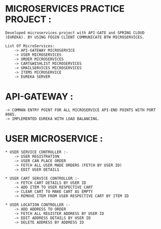# MICROSERVICES PRACTICE PROJECT :
    Developed microservices project with API-GATE and SPRING CLOUD (EUREKA). BY USING FEGIN CLIENT COMMUNICATE BTW MICROSERVICES.

    List Of MicroServices:
        -> API-GATEWAY MICROSERVICE
        -> USER MICROSERVICES
        -> ORDER MICROSERVICES
        -> CART&WISHLIST MICROSERVICES
        -> GMAILSERVICES MICROSERVICES
        -> ITEMS MICROSERVICE
        -> EUREKA SERVER 

# API-GATEWAY :
    -> COMMAN ENTRY POINT FOR ALL MICROSERVICE API-END POINTS WITH PORT 8085.
    -> IMPLEMENTED EUREKA WITH LOAD BALANCING.


# USER MICROSERVICE :
    * USER SERVICE CONTROLLER :-
        -> USER REGISTRATION
        -> USER CAN PLACE ORDER 
        -> FETCH ALL USER MADE ORDERS (FETCH BY USER ID)
        -> EDIT USER DETAILS

    * USER CART SERVICE CONTROLLER :-
        -> FETCH CART DETAILS BY USER ID
        -> ADD ITEM TO USER RESPECTIVE CART
        -> CLEAR CART TO MAKE CART AS EMPTY
        -> REMOVE ITEM FROM USER RESPECTIVE CART BY ITEM ID

    * USER LOCATION CONTROLLER :-
        -> ADD ADDRESS TO ORDER
        -> FETCH ALL REGISTER ADDRESS BY USER ID
        -> EDIT ADDRESS DETAILS BY USER ID
        -> DELETE ADDRESS BY ADDRESS ID
    

